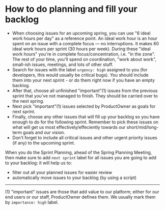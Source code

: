 # How to do planning and fill your backlog

- When choosing issues for an upcoming spring, you can use "6 ideal work hours per day" as a reference point. An ideal work hour is an hour spent on an issue with a complete focus — no interruptions. It makes 60 ideal work hours per sprint (30 hours per week). During these "ideal work hours" you're in complete focus/concentration, i.e. "in the zone". The rest of your time, you'll spend on coordination, "work about work", small-ish issues, meetings, and lots of other stuff. 
- Search for issues with the label `urgency: high` assigned to you (for developers, this would usually be critical bugs). You should include them into your next sprint - or do them right now if you have an empty backlog.
- After that, choose all unfinished "important"(1) issues from the previous sprint that you've not managed to finish. They should be carried over to the next spring.
- Next pick "important"(1) issues selected by ProductOwner as goals for next sprint.
- Finally, choose any other issues that will fill up your backlog so you have enough to do for the following sprint. Remember to pick these issues on what will get us most effectively/effeciently towards our short/mid/long-term goals and our vision. 
- Don't forget to include all critical issues and other urgent priority issues (if any) to the upcoming sprint.

When you do the Sprint Planning, ahead of the Spring Planning Meeting, then make sure to add `next sprint` label for all issues you are going to add to your backlog: it will help us to:

- filter out all your planned issues for easier review
- automatically move issues to your backlog (by using a script)

---

(1) "important" issues are those that add value to our platform; either for our end users or our staff, ProductOwner defines them. We usually mark them by `importance: high` label.

